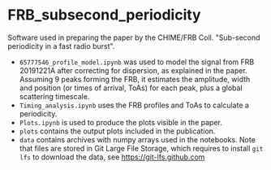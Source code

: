 # FRB_subsecond_periodicity

Software used in preparing the paper by the CHIME/FRB Coll. "Sub-second periodicity in a fast radio burst".

- `65777546_profile_model.ipynb` was used to model the signal from FRB 20191221A after correcting for dispersion, as explained in the paper. Assuming 9 peaks forming the FRB, it estimates the amplitude, width and position (or times of arrival, ToAs) for each peak, plus a global scattering timescale.
- `Timing_analysis.ipynb` uses the FRB profiles and ToAs to calculate a periodicity.
- `Plots.ipynb` is used to produce the plots visible in the paper.
- `plots` contains the output plots included in the publication.
- `data` contains archives with numpy arrays used in the notebooks. Note that files are stored in Git Large File Storage, which requires to install `git lfs` to download the data, see https://git-lfs.github.com

